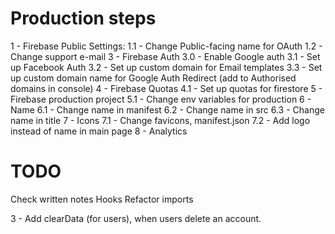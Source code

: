 # Production steps

1 - Firebase Public Settings:
1.1 - Change Public-facing name for OAuth
1.2 - Change support e-mail
3 - Firebase Auth
3.0 - Enable Google auth
3.1 - Set up Facebook Auth
3.2 - Set up custom domain for Email templates
3.3 - Set up custom domain name for Google Auth Redirect (add to Authorised domains in console)
4 - Firebase Quotas
4.1 - Set up quotas for firestore
5 - Firebase production project
5.1 - Change env variables for production
6 - Name
6.1 - Change name in manifest
6.2 - Change name in src
6.3 - Change name in title
7 - Icons
7.1 - Change favicons, manifest.json
7.2 - Add logo instead of name in main page
8 - Analytics

# TODO

Check written notes
Hooks
Refactor imports

3 - Add clearData (for users), when users delete an account.
